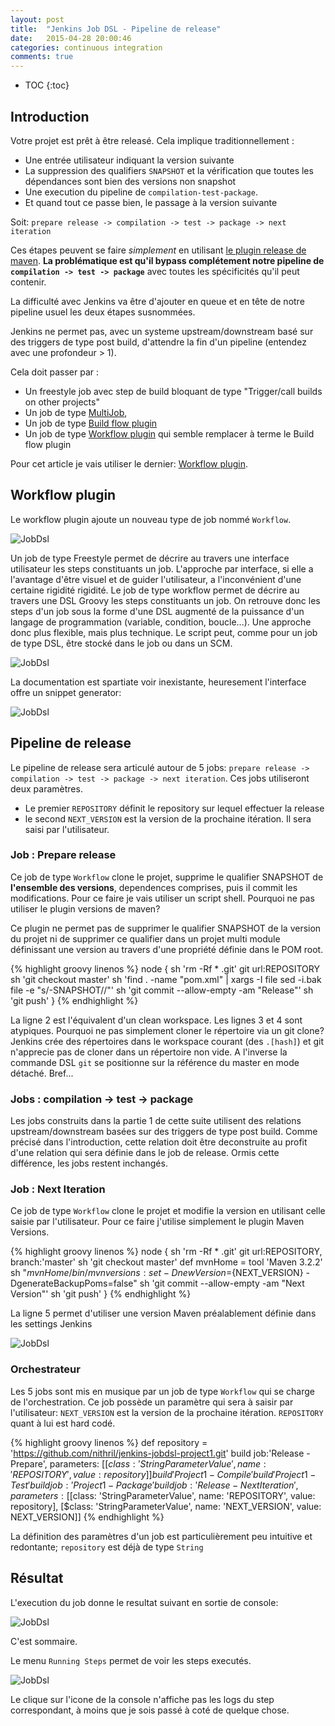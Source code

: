 ```yaml
---
layout: post
title:  "Jenkins Job DSL - Pipeline de release"
date:   2015-04-28 20:00:46
categories: continuous integration
comments: true
---
```


* TOC
{:toc}

## Introduction

Votre projet est prêt à être releasé. Cela implique traditionnellement :

- Une entrée utilisateur indiquant la version suivante   
- La suppression des qualifiers `SNAPSHOT` et la vérification que toutes les dépendances sont bien des versions non snapshot
- Une execution du pipeline de `compilation-test-package`.
- Et quand tout ce passe bien, le passage à la version suivante

Soit: `prepare release -> compilation -> test -> package -> next iteration`

Ces étapes peuvent se faire *simplement* en utilisant [le plugin release de maven](http://maven.apache.org/maven-release/maven-release-plugin/).
**La problématique est qu'il bypass complétement notre pipeline de `compilation -> test -> package`** avec toutes les spécificités qu'il peut contenir.

La difficulté avec Jenkins va être d'ajouter en queue et en tête de notre pipeline usuel les deux étapes susnommées.
 
Jenkins ne permet pas, avec un systeme upstream/downstream basé sur des triggers de type post build, d'attendre la fin d'un pipeline (entendez avec une profondeur > 1).

Cela doit passer par :

- Un freestyle job avec step de build bloquant de type "Trigger/call builds on other projects"
- Un job de type [MultiJob](https://wiki.jenkins-ci.org/display/JENKINS/Multijob+Plugin),
- Un job de type [Build flow plugin](https://wiki.jenkins-ci.org/display/JENKINS/Build+Flow+Plugin)
- Un job de type [Workflow plugin](https://github.com/jenkinsci/workflow-plugin) qui semble remplacer à terme le Build flow plugin

Pour cet article je vais utiliser le dernier: [Workflow plugin](https://github.com/jenkinsci/workflow-plugin).


## Workflow plugin

Le workflow plugin ajoute un nouveau type de job nommé `Workflow`.

![JobDsl](/assets/2015-04-28-jenkins-job-dsl-release-part2/newjob-workflow.png)
 
Un job de type Freestyle permet de décrire au travers une interface utilisateur les steps constituants un job. L'approche par interface, si elle a l'avantage d'être visuel 
et de guider l'utilisateur, a l'inconvénient d'une certaine rigidité rigidité. 
Le job de type workflow permet de décrire au travers une DSL Groovy les steps constituants un job. On retrouve donc les steps d'un job sous la forme d'une DSL
augmenté de la puissance d'un langage de programmation (variable, condition, boucle...). Une approche donc plus flexible, mais plus technique. 
Le script peut, comme pour un job de type DSL, être
 stocké dans le job ou dans un SCM.
 
 ![JobDsl](/assets/2015-04-28-jenkins-job-dsl-release-part2/newjob-workflow-script.png)
 
La documentation est spartiate voir inexistante, heuresement l'interface offre un snippet generator:  

 ![JobDsl](/assets/2015-04-28-jenkins-job-dsl-release-part2/newjob-workflow-generator.png)

 
## Pipeline de release

Le pipeline de release sera articulé autour de 5 jobs: `prepare release -> compilation -> test -> package -> next iteration`. 
Ces jobs utiliseront deux paramètres.
 
* Le premier `REPOSITORY` définit le repository sur lequel effectuer la release
* le second `NEXT_VERSION` est la version de la prochaine itération. Il sera saisi par l'utilisateur. 
 
### Job : Prepare release  
Ce job de type `Workflow` clone le projet, supprime le qualifier SNAPSHOT de **l'ensemble des versions**, dependences comprises, puis il commit les modifications. 
Pour ce faire je vais utiliser un script shell. Pourquoi ne pas utiliser le plugin versions de maven? 

Ce plugin ne permet pas de supprimer le qualifier SNAPSHOT de la version du projet ni de supprimer ce qualifier dans un projet multi module définissant
une version au travers d'une propriété définie dans le POM root.

{% highlight groovy linenos %}
node {
    sh 'rm -Rf * .git'
    git url:REPOSITORY
    sh 'git checkout master'
    sh 'find . -name "pom.xml" | xargs -I file sed -i.bak file -e "s/-SNAPSHOT//"'
    sh 'git commit --allow-empty -am "Release"'
    sh 'git push'
}
{% endhighlight %}
  
La ligne 2 est l'équivalent d'un clean workspace. Les lignes 3 et 4 sont atypiques. Pourquoi ne pas simplement cloner le répertoire via un git clone? Jenkins crée des répertoires dans le workspace courant (des `.[hash]`)
et git n'apprecie pas de cloner dans un répertoire non vide. A l'inverse la commande DSL `git` se positionne sur la référence du master en mode détaché.
Bref...
  
  
### Jobs : compilation -> test -> package
  
Les jobs construits dans la partie 1 de cette suite utilisent des relations upstream/downstream basées sur des triggers de type post build. 
Comme précisé dans l'introduction, cette relation doit être deconstruite au profit d'une relation qui sera définie dans le job de release. Ormis cette différence,
les jobs restent inchangés.
  
### Job : Next Iteration  

Ce job de type `Workflow` clone le projet et modifie la version en utilisant celle saisie par l'utilisateur. Pour ce faire j'utilise simplement 
le plugin Maven Versions.
 
{% highlight groovy linenos %}
node {
    sh 'rm -Rf * .git'
    git url:REPOSITORY, branch:'master'
    sh 'git checkout master'
    def mvnHome = tool 'Maven 3.2.2'
    sh "${mvnHome}/bin/mvn versions:set -DnewVersion=${NEXT_VERSION}  -DgenerateBackupPoms=false"
    sh 'git commit --allow-empty -am "Next Version"'
    sh 'git push'
}
{% endhighlight %}
  
La ligne 5 permet d'utiliser une version Maven préalablement définie dans les settings Jenkins  

![JobDsl](/assets/2015-04-28-jenkins-job-dsl-release-part2/settings-maven.png)

### Orchestrateur  

Les 5 jobs sont mis en musique par un job de type `Workflow` qui se charge de l'orchestration. 
Ce job possède un paramètre qui sera à saisir par l'utilisateur: `NEXT_VERSION` est la version de la prochaine itération. `REPOSITORY` quant à lui est hard codé. 
  
{% highlight groovy linenos %}
def repository = 'https://github.com/nithril/jenkins-jobdsl-project1.git'
build job:'Release - Prepare', parameters: [[$class: 'StringParameterValue', name: 'REPOSITORY', value: repository]]
build 'Project 1 - Compile'
build 'Project 1 - Test'
build job: 'Project 1 - Package'
build job:'Release - Next Iteration', parameters: [[$class: 'StringParameterValue', name: 'REPOSITORY', value: repository], [$class: 'StringParameterValue', name: 'NEXT_VERSION', value: NEXT_VERSION]]
{% endhighlight %}

La définition des paramètres d'un job est particulièrement peu intuitive et redontante; `repository` est déjà de type `String`
 
 
## Résultat

L'execution du job donne le resultat suivant en sortie de console:
 
![JobDsl](/assets/2015-04-28-jenkins-job-dsl-release-part2/orchestrator-job.png)

C'est sommaire.
 
Le menu `Running Steps` permet de voir les steps executés.
 
![JobDsl](/assets/2015-04-28-jenkins-job-dsl-release-part2/orchestrator-job-steps.png)

Le clique sur l'icone de la console n'affiche pas les logs du step correspondant, à moins que je sois passé à coté de quelque chose.

